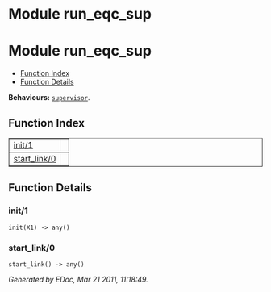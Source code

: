 Module run_eqc_sup
==================


<h1>Module run_eqc_sup</h1>

* [Function Index](#index)
* [Function Details](#functions)






__Behaviours:__ [`supervisor`](supervisor.md).

<h2><a name="index">Function Index</a></h2>



<table width="100%" border="1" cellspacing="0" cellpadding="2" summary="function index"><tr><td valign="top"><a href="#init-1">init/1</a></td><td></td></tr><tr><td valign="top"><a href="#start_link-0">start_link/0</a></td><td></td></tr></table>


<a name="functions"></a>


<h2>Function Details</h2>


<a name="init-1"></a>


<h3>init/1</h3>





`init(X1) -> any()`


<a name="start_link-0"></a>


<h3>start_link/0</h3>





`start_link() -> any()`



_Generated by EDoc, Mar 21 2011, 11:18:49._